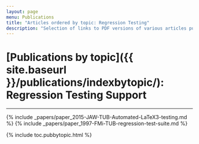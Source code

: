 ```yaml
---
layout: page
menu: Publications
title: "Articles ordered by topic: Regression Testing"
description: "Selection of links to PDF versions of various articles published by the LaTeX3 project and links to videos of their conference presentations ordered by major topics."
---
```


# [Publications by topic]({{ site.baseurl }}/publications/indexbytopic/):  Regression Testing Support

***


{% include _papers/paper_2015-JAW-TUB-Automated-LaTeX3-testing.md %}
{% include _papers/paper_1997-FMi-TUB-regression-test-suite.md %}



<div class="row">{% include toc.pubbytopic.html %}</div>
<div id="div_vgwpixel"></div>

